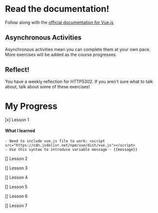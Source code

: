 # Read the documentation!
Follow along with the [official documentation for Vue.js](https://vuejs.org/v2/guide/)

## Asynchronous Activities
Asynchronous activities mean you can complete them at your own pace. More exercises will be added as the course progresses.

## Reflect!
You have a weekly reflection for HTTP5302. If you aren't sure what to talk about, talk about some of these exercises!
# My Progress
[x] Lesson 1
  #### What I learned
    - Need to include vue.js file to work: <script src="https://cdn.jsdelivr.net/npm/vue/dist/vue.js"></script>
    - Use this syntax to introduce variable message - {{message}}
  
[] Lesson 2
  
[] Lesson 3

[] Lesson 4

[] Lesson 5

[] Lesson 6

[] Lesson 7
